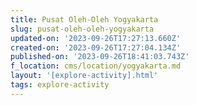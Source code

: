 ```yaml
---
title: Pusat Oleh-Oleh Yogyakarta
slug: pusat-oleh-oleh-yogyakarta
updated-on: '2023-09-26T17:27:13.660Z'
created-on: '2023-09-26T17:27:04.134Z'
published-on: '2023-09-26T18:41:03.743Z'
f_location: cms/location/yogyakarta.md
layout: '[explore-activity].html'
tags: explore-activity
---
```



